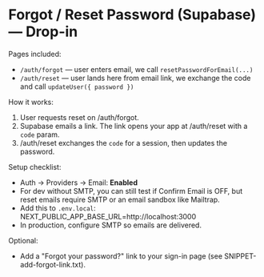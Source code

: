 # Forgot / Reset Password (Supabase) — Drop-in

Pages included:
- `/auth/forgot` — user enters email, we call `resetPasswordForEmail(...)`
- `/auth/reset` — user lands here from email link, we exchange the code and call `updateUser({ password })`

How it works:
1) User requests reset on /auth/forgot.
2) Supabase emails a link. The link opens your app at /auth/reset with a `code` param.
3) /auth/reset exchanges the `code` for a session, then updates the password.

Setup checklist:
- Auth → Providers → Email: **Enabled**
- For dev without SMTP, you can still test if Confirm Email is OFF, but reset emails require SMTP or an email sandbox like Mailtrap.
- Add this to `.env.local`:
    NEXT_PUBLIC_APP_BASE_URL=http://localhost:3000
- In production, configure SMTP so emails are delivered.

Optional:
- Add a "Forgot your password?" link to your sign-in page (see SNIPPET-add-forgot-link.txt).
